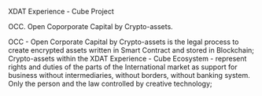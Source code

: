 XDAT Experience - Cube Project

OCC. Open Coporporate Capital by Crypto-assets.

OCC - Open Corporate Capital by Crypto-assets is the legal process to create encrypted assets written in Smart Contract and stored in Blockchain; Crypto-assets within the XDAT Experience - Cube Ecosystem - represent rights and duties of the parts of the International market as support for business without intermediaries, without borders, without banking system. Only the person and the law controlled by creative technology;

